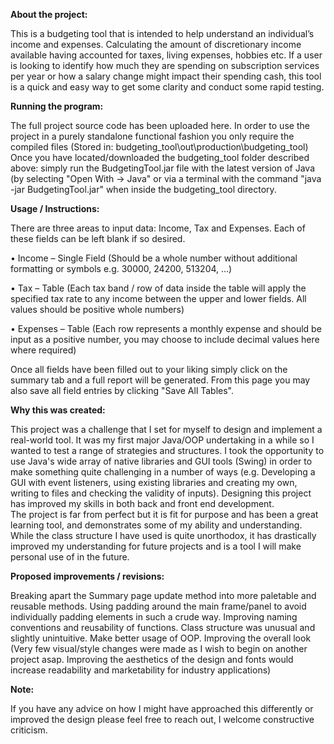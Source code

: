 **About the project:**

This is a budgeting tool that is intended to help understand an individual’s income and expenses. Calculating the amount of discretionary income available having accounted for taxes, living expenses, hobbies etc.
If a user is looking to identify how much they are spending on subscription services per year or how a salary change might impact their spending cash, this tool is a quick and easy way to get some clarity and conduct some rapid testing.

**Running the program:**

The full project source code has been uploaded here. In order to use the project in a purely standalone functional fashion you only require the compiled files (Stored in: budgeting_tool\out\production\budgeting_tool)
Once you have located/downloaded the budgeting_tool folder described above: simply run the BudgetingTool.jar file with the latest version of Java (by selecting "Open With -> Java" or via a terminal with the command "java -jar BudgetingTool.jar" when inside the budgeting_tool directory.

**Usage / Instructions:**

There are three areas to input data: Income, Tax and Expenses. Each of these fields can be left blank if so desired.

•	Income – Single Field (Should be a whole number without additional formatting or symbols e.g. 30000, 24200, 513204, …)

•	Tax – Table (Each tax band / row of data inside the table will apply the specified tax rate to any income between the upper and lower fields. All values should be positive whole numbers)

•	Expenses – Table (Each row represents a monthly expense and should be input as a positive number, you may choose to include decimal values here where required)

Once all fields have been filled out to your liking simply click on the summary tab and a full report will be generated. From this page you may also save all field entries by clicking "Save All Tables".

**Why this was created:**

This project was a challenge that I set for myself to design and implement a real-world tool. It was my first major Java/OOP undertaking in a while so I wanted to test a range of strategies and structures.
I took the opportunity to use Java's wide array of native libraries and GUI tools (Swing) in order to make something quite challenging in a number of ways (e.g. Developing a GUI with event listeners, using existing libraries and creating my own, writing to files and checking the validity of inputs).
Designing this project has improved my skills in both back and front end development.  
The project is far from perfect but it is fit for purpose and has been a great learning tool, and demonstrates some of my ability and understanding. 
While the class structure I have used is quite unorthodox, it has drastically improved my understanding for future projects and is a tool I will make personal use of in the future.

**Proposed improvements / revisions:**

Breaking apart the Summary page update method into more paletable and reusable methods.
Using padding around the main frame/panel to avoid individually padding elements in such a crude way.
Improving naming conventions and reusability of functions. Class structure was unusual and slightly unintuitive. Make better usage of OOP.
Improving the overall look (Very few visual/style changes were made as I wish to begin on another project asap. Improving the aesthetics of the design and fonts would increase readability and marketability for industry applications)

**Note:**

If you have any advice on how I might have approached this differently or improved the design please feel free to reach out, I welcome constructive criticism.
